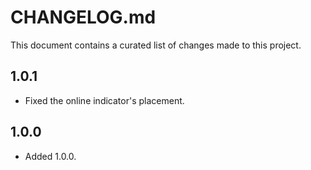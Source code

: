 # CHANGELOG.md

This document contains a curated list of changes made to this project.

## 1.0.1
 - Fixed the online indicator's placement.

## 1.0.0
 - Added 1.0.0.
